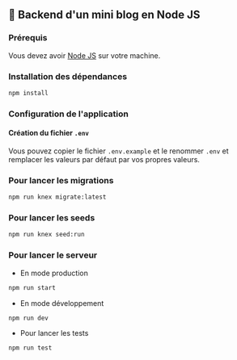 ## 🌄 Backend d'un mini blog en Node JS

### Prérequis

Vous devez avoir [Node JS](https://nodejs.org/en/) sur votre machine.

### Installation des dépendances

```bash
npm install
```

### Configuration de l'application

#### Création du fichier `.env`

Vous pouvez copier le fichier `.env.example` et le renommer `.env` et remplacer les valeurs par défaut par vos propres valeurs.

### Pour lancer les migrations

```bash
npm run knex migrate:latest
```

### Pour lancer les seeds

```bash
npm run knex seed:run
```

### Pour lancer le serveur

* En mode production
```bash
npm run start
```
* En mode développement
```bash
npm run dev
```
* Pour lancer les tests
```bash
npm run test
```
